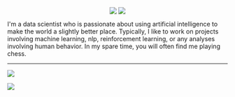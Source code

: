 <p align="center">
<a href="https://www.linkedin.com/in/sds7695/" target="blank"><img align="center" src="https://img.shields.io/badge/-LinkedIn-039BE5?style=for-the-badge&logo=Linkedin&logoColor=white&link=https://www.linkedin.com/in/sds7695/" ></a>
<a href="https://twitter.com/IamSDSharma" target="blank"><img align="center" src="https://img.shields.io/badge/-Twitter-A7C0FF?style=for-the-badge&logo=Twitter&logoColor=white&link=https://twitter.com/IamSDSharma" ></a>
</p>

I'm a data scientist who is passionate about using artificial intelligence to make the world a slightly better place. 
Typically, I like to work on projects involving machine learning, nlp, reinforcement learning, or any analyses involving human behavior.
In my spare time, you will often find me playing chess.

  


----

<img src="https://github-readme-stats.vercel.app/api?username=sachindevsharma&show_icons=true"  />
<p align="left"><img src="https://visitor-badge.glitch.me/badge?page_id=sachindevsharma.sachindevsharma"/></p>






<!--
**sachindevsharma/sachindevsharma** is a ✨ _special_ ✨ repository because its `README.md` (this file) appears on your GitHub profile.

Here are some ideas to get you started:

- 🔭 I’m currently working on ...
- 🌱 I’m currently learning ...
- 👯 I’m looking to collaborate on ...
- 🤔 I’m looking for help with ...
- 💬 Ask me about ...
- 📫 How to reach me: ...
- 😄 Pronouns: ...
- ⚡ Fun fact: ...
-->
